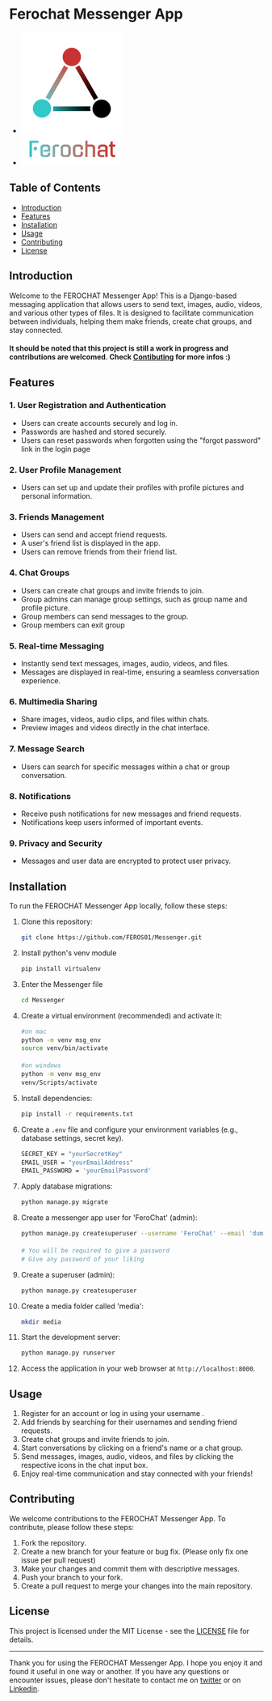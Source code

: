 # Ferochat Messenger App

- <img src="static/messenger/images/ferochat_logo3.png" width="200" height="200">
- <img src="static/messenger/images/ferochat1.png" height="60">

## Table of Contents
- [Introduction](#introduction)
- [Features](#features)
- [Installation](#installation)
- [Usage](#usage)
- [Contributing](#contributing)
- [License](#license)

## Introduction
<a name="introduction"></a>
Welcome to the FEROCHAT Messenger App! This is a Django-based messaging application that allows users to send text, images, audio, videos, and various other types of files. It is designed to facilitate communication between individuals, helping them make friends, create chat groups, and stay connected.
#### It should be noted that this project is still a work in progress and contributions are welcomed. Check [Contibuting](#contributing) for more infos :)

## Features
<a name="features"></a>
### 1. User Registration and Authentication

- Users can create accounts securely and log in.
- Passwords are hashed and stored securely.
- Users can reset passwords when forgotten using the "forgot password" link in the login page

### 2. User Profile Management

- Users can set up and update their profiles with profile pictures and personal information.

### 3. Friends Management

- Users can send and accept friend requests.
- A user's friend list is displayed in the app.
- Users can remove friends from their friend list.

### 4. Chat Groups

- Users can create chat groups and invite friends to join.
- Group admins can manage group settings, such as group name and profile picture.
- Group members can send messages to the group.
- Group members can exit group

### 5. Real-time Messaging

- Instantly send text messages, images, audio, videos, and files.
- Messages are displayed in real-time, ensuring a seamless conversation experience.

### 6. Multimedia Sharing

- Share images, videos, audio clips, and files within chats.
- Preview images and videos directly in the chat interface.

### 7. Message Search

- Users can search for specific messages within a chat or group conversation.

### 8. Notifications

- Receive push notifications for new messages and friend requests.
- Notifications keep users informed of important events.

### 9. Privacy and Security

- Messages and user data are encrypted to protect user privacy.

## Installation
<a name="installation"></a>

To run the FEROCHAT Messenger App locally, follow these steps:

1. Clone this repository:

   ```bash
   git clone https://github.com/FEROS01/Messenger.git
   ```

2. Install python's venv module

   ```bash
   pip install virtualenv
   ```

3. Enter the Messenger file

   ```bash
   cd Messenger
   ```

4. Create a virtual environment (recommended) and activate it:

   ```bash
   #on mac
   python -m venv msg_env
   source venv/bin/activate
   
   #on windows
   python -m venv msg_env
   venv/Scripts/activate
   ```

5. Install dependencies:

   ```bash
   pip install -r requirements.txt
   ```

6. Create a `.env` file and configure your environment variables (e.g., database settings, secret key).
   ```bash
   SECRET_KEY = "yourSecretKey"
   EMAIL_USER = "yourEmailAddress"
   EMAIL_PASSWORD = 'yourEmailPassword'
   ```

7. Apply database migrations:

   ```bash
   python manage.py migrate
   ```

8. Create a messenger app user for 'FeroChat' (admin):

   ```bash
   python manage.py createsuperuser --username 'FeroChat' --email 'dummyEmailAddress'

   # You will be required to give a password
   # Give any password of your liking
   ```

9. Create a superuser (admin):

   ```bash
   python manage.py createsuperuser
   ```

10. Create a media folder called 'media':

      ```bash
      mkdir media
      ```

11. Start the development server:

      ```bash
      python manage.py runserver
      ```

12. Access the application in your web browser at `http://localhost:8000`.

## Usage
<a name="usage"></a>

1. Register for an account or log in using your username .
2. Add friends by searching for their usernames and sending friend requests.
3. Create chat groups and invite friends to join.
4. Start conversations by clicking on a friend's name or a chat group.
5. Send messages, images, audio, videos, and files by clicking the respective icons in the chat input box.
6. Enjoy real-time communication and stay connected with your friends!

## Contributing
<a name="contributing"></a>

We welcome contributions to the FEROCHAT Messenger App. To contribute, please follow these steps:

1. Fork the repository.
2. Create a new branch for your feature or bug fix. (Please only fix one issue per pull request)
3. Make your changes and commit them with descriptive messages.
4. Push your branch to your fork.
5. Create a pull request to merge your changes into the main repository.

## License

This project is licensed under the MIT License - see the [LICENSE](LICENSE) file for details.

---

Thank you for using the FEROCHAT Messenger App. I hope you enjoy it and found it useful in one way or another. If you have any questions or encounter issues, please don't hesitate to contact me on [twitter](https://twitter.com/oluwaferos) or on [Linkedin](https://www.linkedin.com/in/oluwaferanmi-ope-20a091232/).